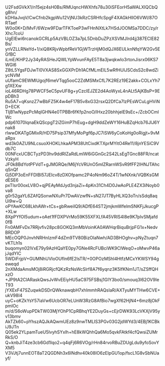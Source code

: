 U2FsdGVkX1/n15ejz4sH0Bs/RMUqncHWXhfs78u30iSFEorH5aWALXIQCbQg8hn/
kDHlaJvqV/CwCfnb2kgpWu12VjNU3kRzCSRHfcSpgF4XAGkHlIO6VWl/87ORTaef
W0o0K+D/MvF/6Wzw9FDarTFKToeP3wFHnNXtLk7HSdJOOMSa7DDC/zy/rXhc7coU
UgEIEwi6rcanokGCRLp5AzVBLOZ3a7pL5DnbDuZPzXSVMJIrd4jj387EClE82Bs/
ynVZLLRNeYd+1/xiQ8KRjvWpbfReV1GjWTrzHjM0dQJX6EULknNfqYW2Gv5EGfBC
iLmE/KHP2Jy34yRASHeJQWLYpWvunFAyE5T8a3jwqkwIo3rtonJisrx06KS7WGl6
Z8tL5YgsFDJwTl0VXAS8SxGGXPrDh1ACfMLmEIL5wRfHUIJSCdsS2c8wdZiycNVM
uUfamC9EWMlUgojf6meVTqg5ooC2ZdMSMxCfL7K2REz19E2akk+COLxYh7g1XEXw
ioL46RDHg78PWCF5eC5pvUF8g+yCzcIEJZE2d4AoWyxL4nALt5AjKBsP+9EpDBh3
Ru5A7+qKsnzZ7wBbFZ5K4w4eF17B5v8xG32rsxQ2DfCa7lzPEsWCuLgHViND+ECK
TIjB1wNypzPcMqIGHN4e0TPBBr6fKfp2noO/lHxz20bhhjelE9sEc+/ZcbOCmlWc
pdp61070lqnaEkQScpgT2iZGimP7hEug+dgH9ddZeWY16HuBZqHcb76JlJ6Ynak8
rlwwDKATgGMixR/HD75Psip37MfyMoPgf6pJC7iSW6yCoKoHg0oRigjt+9vMaRpx
wd3k0AZU9NLcsuoXHOKLhkaAPM38UtCixdKTXprMYitO4Re11/8jnYESiC9Vdb7C
00NFcxUCBCTyzPD3hv9ddRIZaRdLmlW6iGGnGc2S42LsEgTGnc88FR/ncatVzkyH
JF0k8BdYotPFVdT+gJMGRQe/M6jYcVRUnO5mIZRarnWSvR9fFF2IHNJTAhcqSnQf
Gj5DP3oEnFFDIBI57JEIcv8zDXOfpamc2P4oNm96oZ4T/1wNXnk/VQBKsGMdESE6
pxTIsr00oxLV8O+qjPEAyMdJyd3njaZi+4pKn31Ch4D0JwAoPLE4ZX3iNoyb0va8
g0r52gaYL6ZAfQSonwNXuPr7DwAVzwfN+sN27JT7ByHLXQ3oTn/sSdq8aqUi9w+Q
oPYAwKC68LkhAWr+tCs+gbRweilQ9/ADfE64ST2jmjkmWfelmSNKFjJkucgP+XLw
8XpPYfOI5udum+oAet1fFDXPVrMo59K55XFXLfA45VRlS4I8e9K7plvSMjafd0fB
Fn0AMFvDx7RRjvfiv28pc8GOKQ3mMbVoinKA0AWHqrBiquBrjpFG1x+NedvBRDOP
MEcOQP0JnvhNRHnIzmF4dZm9TV80BizOlaNwh/AD3BHOghv+pNyZtuqn7vKTLh1s
buqomyn02lVxE79y9AzHQaYE0py7GNe4RcFUBciWK9ClWeqO+oMwvP46ajJqdYIC
5WDiFrjpV+GUMNhUVloOUfIn6fE2IsTR/+0OPOzMShl4HtfzMCxYKWSY94geweqd
2nXMdaAmsMOj8iRGRjcfQKzRzNsWcSlrf8A7f6yqnz3K5lfKNm1JT/sZSffQHxzO
+JP9tA2ClARaskQwsJvWvEEiyHU5aC975FSBsj1GIY3bo0/smouq3l62OV9IeT93
jYXExF47SZuqwkDSDrQWknawqbH7xhImmhRAQsIaR/AXTyuMYTHw6CVE+ukV98I4
uyC+oKZkYsY57iaVw6UcbOR7eLUnW3RzG8AfBio7wgXf62HjN4+6mz8jOkFpmIOc
m/d/S6oWupPDkTW03MjYOhP1CpRBhqYE2DuyGs+cEjrDWK93LcVKXjV95yv13bmv
AkTZk60+pYhszAQJkAQwmUEz8z9nwTMLIS3PGv03G2jdWYd3/4EBj1KCBkiJ9JTn
Q05ek2YLpamTueU5IvyhSYxlh+hE8kWQhhQa6Mo5qvkFAtkf4cfQwsiZUMrRkS/O
Q+knbJiT4ze3cb6Gd1Iqo2+q4qFj6R6VOg/rHn84rvoRBuZDUgLdu9yfoSovYXM5
V3VJtj7unnEOT8aT2QGDNh3x6INdhv40k08IO6zEIpGU1op/fscL1G8vSbNUayf/
